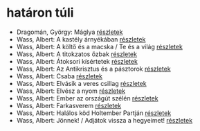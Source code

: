 # határon túli

- Dragomán, György: Máglya [részletek](_details/%7Bopf.creator%7D.md#id_1194)
- Wass, Albert: A kastély árnyékában [részletek](_details/%7Bopf.creator%7D.md#id_219)
- Wass, Albert: A költő és a macska / Te és a világ [részletek](_details/%7Bopf.creator%7D.md#id_210)
- Wass, Albert: A titokzatos őzbak [részletek](_details/%7Bopf.creator%7D.md#id_202)
- Wass, Albert: Átoksori kísértetek [részletek](_details/%7Bopf.creator%7D.md#id_205)
- Wass, Albert: Az Antikrisztus és a pásztorok [részletek](_details/%7Bopf.creator%7D.md#id_215)
- Wass, Albert: Csaba [részletek](_details/%7Bopf.creator%7D.md#id_218)
- Wass, Albert: Elvásik a veres csillag [részletek](_details/%7Bopf.creator%7D.md#id_211)
- Wass, Albert: Elvész a nyom [részletek](_details/%7Bopf.creator%7D.md#id_217)
- Wass, Albert: Ember az országút szélén [részletek](_details/%7Bopf.creator%7D.md#id_221)
- Wass, Albert: Farkasverem [részletek](_details/%7Bopf.creator%7D.md#id_214)
- Wass, Albert: Halálos köd Holtember Partján [részletek](_details/%7Bopf.creator%7D.md#id_204)
- Wass, Albert: Jönnek! / Adjátok vissza a hegyeimet! [részletek](_details/%7Bopf.creator%7D.md#id_220)